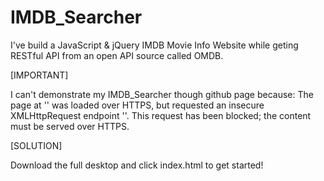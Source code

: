 # IMDB_Searcher
I've build a JavaScript &amp; jQuery IMDB Movie Info Website while geting RESTful API from an open API source called OMDB.

[IMPORTANT]

I can't demonstrate my IMDB_Searcher though github page because:
The page at '<URL>' was loaded over HTTPS, but requested an insecure XMLHttpRequest endpoint '<URL>'. This request has been blocked; the content must be served over HTTPS.

[SOLUTION]

Download the full desktop and click index.html to get started!
